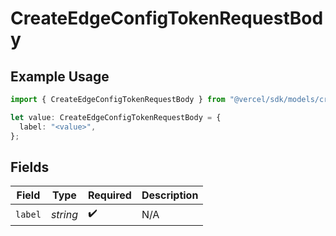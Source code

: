 # CreateEdgeConfigTokenRequestBody

## Example Usage

```typescript
import { CreateEdgeConfigTokenRequestBody } from "@vercel/sdk/models/createedgeconfigtokenop.js";

let value: CreateEdgeConfigTokenRequestBody = {
  label: "<value>",
};
```

## Fields

| Field              | Type               | Required           | Description        |
| ------------------ | ------------------ | ------------------ | ------------------ |
| `label`            | *string*           | :heavy_check_mark: | N/A                |